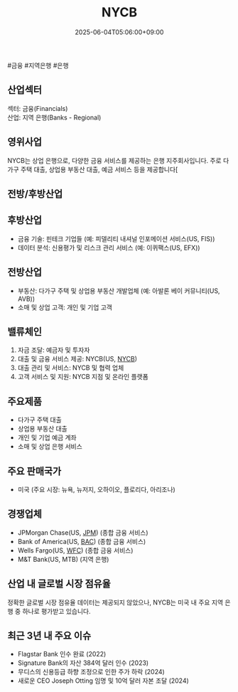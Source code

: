 ﻿---
title: "NYCB"
date: 2025-06-04T05:06:00+09:00
lastmod: 2025-06-04T05:06:00+09:00
type: docs
sidebar:
  open: true
weight: 645
---
<div style="display:none">
  <meta property="article:published_time" content="2025-06-03T20:06:00Z" />
  <meta property="article:modified_time" content="2025-06-03T20:06:00Z" />
</div>
#금융 #지역은행 #은행 

## 산업섹터

섹터: 금융(Financials)  
산업: 지역 은행(Banks - Regional)

## 영위사업

NYCB는 상업 은행으로, 다양한 금융 서비스를 제공하는 은행 지주회사입니다. 주로 다가구 주택 대출, 상업용 부동산 대출, 예금 서비스 등을 제공합니다[

## 전방/후방산업

## 후방산업

- 금융 기술: 핀테크 기업들 (예: 피델리티 내셔널 인포메이션 서비스(US, FIS))
- 데이터 분석: 신용평가 및 리스크 관리 서비스 (예: 이퀴팩스(US, EFX))

## 전방산업

- 부동산: 다가구 주택 및 상업용 부동산 개발업체 (예: 아발론 베이 커뮤니티(US, AVB))
- 소매 및 상업 고객: 개인 및 기업 고객

## 밸류체인

1. 자금 조달: 예금자 및 투자자
2. 대출 및 금융 서비스 제공: NYCB(US, [NYCB](/company-analysis/nycb/))
3. 대출 관리 및 서비스: NYCB 및 협력 업체
4. 고객 서비스 및 지원: NYCB 지점 및 온라인 플랫폼

## 주요제품

- 다가구 주택 대출
- 상업용 부동산 대출
- 개인 및 기업 예금 계좌
- 소매 및 상업 은행 서비스

## 주요 판매국가

- 미국 (주요 시장: 뉴욕, 뉴저지, 오하이오, 플로리다, 아리조나)

## 경쟁업체

- JPMorgan Chase(US, [JPM](/company-analysis/jpm/)) (종합 금융 서비스)
- Bank of America(US, [BAC](/company-analysis/bac/)) (종합 금융 서비스)
- Wells Fargo(US, [WFC](/company-analysis/wfc/)) (종합 금융 서비스)
- M&T Bank(US, MTB) (지역 은행)

## 산업 내 글로벌 시장 점유율

정확한 글로벌 시장 점유율 데이터는 제공되지 않았으나, NYCB는 미국 내 주요 지역 은행 중 하나로 평가받고 있습니다.

## 최근 3년 내 주요 이슈

- Flagstar Bank 인수 완료 (2022)
- Signature Bank의 자산 384억 달러 인수 (2023)
- 무디스의 신용등급 하향 조정으로 인한 주가 하락 (2024)
- 새로운 CEO Joseph Otting 임명 및 10억 달러 자본 조달 (2024)
